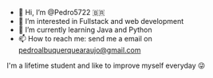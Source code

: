 - 👋 Hi, I’m @Pedro5722 
:brazil:
- 👀 I’m interested in Fullstack and web development
- 🌱 I’m currently learning Java and Python
- 📫 How to reach me: send me a email on pedroalbuquerquearaujo@gmail.com

I'm a lifetime student and like to improve myself everyday 😜

